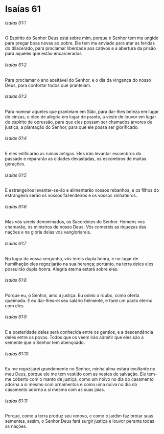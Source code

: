 # Isaías 61

###### Isaías 61:1

O Espírito do Senhor Deus está sobre mim, porque o Senhor tem me ungido para pregar boas novas ao pobre. Ele tem me enviado para atar as feridas do dilacerado, para proclamar liberdade aos cativos e a abertura da prisão para aqueles que estão encarcerados.

###### Isaías 61:2

Para proclamar o ano aceitável do Senhor, e o dia da vingança do nosso Deus, para confortar todos que pranteiam.

###### Isaías 61:3

Para nomear aqueles que pranteiam em Sião, para dar-lhes beleza em lugar de cinzas, o óleo de alegria em lugar de pranto, a veste de louvor em lugar de espírito de opressão, para que eles possam ser chamados árvores de justiça, a plantação do Senhor, para que ele possa ser glorificado.

###### Isaías 61:4

E eles edificarão as ruínas antigas. Eles irão levantar escombros do passado e repararão as cidades devastadas, os escombros de muitas gerações.

###### Isaías 61:5

E estrangeiros levantar-se-ão e alimentarão vossos rebanhos, e os filhos do estrangeiro serão os vossos fazendeiros e os vossos vinhateiros.

###### Isaías 61:6

Mas vós sereis denominados, os Sacerdotes do Senhor. Homens vos chamarão, os ministros de nosso Deus. Vós comereis as riquezas das nações e na glória delas vos vangloriareis.

###### Isaías 61:7

No lugar da vossa vergonha, vós tereis dupla honra, e no lugar de humilhação eles regozijarão na sua herança; portanto, na terra deles eles possuirão dupla honra. Alegria eterna estará sobre eles.

###### Isaías 61:8

Porque eu, o Senhor, amo a justiça. Eu odeio o roubo, como oferta queimada. E eu dar-lhes-ei seu salário fielmente, e farei um pacto eterno com eles.

###### Isaías 61:9

E a posteridade deles será conhecida entre os gentios, e a descendência deles entre os povos. Todos que os veem irão admitir que eles são a semente que o Senhor tem abençoado.

###### Isaías 61:10

Eu me regozijarei grandemente no Senhor, minha alma estará exultante no meu Deus, porque ele me tem vestido com as vestes de salvação. Ele tem-me coberto com o manto de justiça, como um noivo no dia do casamento adorna a si mesmo com ornamentos e como uma noiva no dia do casamento adorna a si mesma com as suas joias.

###### Isaías 61:11

Porque, como a terra produz seu renovo, e como o jardim faz brotar suas sementes, assim, o Senhor Deus fará surgir justiça e louvor perante todas as nações.


